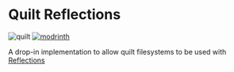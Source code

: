 # Quilt Reflections
![quilt](https://cdn.jsdelivr.net/npm/@intergrav/devins-badges@3/assets/cozy/supported/quilt_vector.svg)
[![modrinth](https://cdn.jsdelivr.net/npm/@intergrav/devins-badges@3/assets/cozy/available/modrinth_vector.svg)](https://modrinth.com/mod/quilt-reflections)

A drop-in implementation to allow quilt filesystems to be used with [Reflections](https://github.com/ronmamo/reflections)

